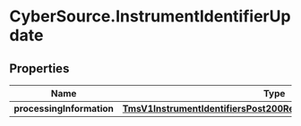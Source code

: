 # CyberSource.InstrumentIdentifierUpdate

## Properties
Name | Type | Description | Notes
------------ | ------------- | ------------- | -------------
**processingInformation** | [**TmsV1InstrumentIdentifiersPost200ResponseProcessingInformation**](TmsV1InstrumentIdentifiersPost200ResponseProcessingInformation.md) |  | [optional] 



